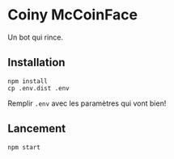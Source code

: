 # Coiny McCoinFace

Un bot qui rince.

## Installation

```
npm install
cp .env.dist .env
```

Remplir `.env` avec les paramètres qui vont bien!

## Lancement

```
npm start
```


